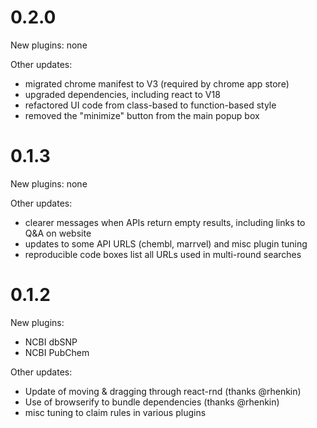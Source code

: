 # 0.2.0

New plugins: none

Other updates:

 - migrated chrome manifest to V3 (required by chrome app store)
 - upgraded dependencies, including react to V18
 - refactored UI code from class-based to function-based style
 - removed the "minimize" button from the main popup box


# 0.1.3

New plugins: none

Other updates:

 - clearer messages when APIs return empty results, including links to Q&A on 
 website
 - updates to some API URLS (chembl, marrvel) and misc plugin tuning
 - reproducible code boxes list all URLs used in multi-round searches
 

# 0.1.2

New plugins:

 - NCBI dbSNP
 - NCBI PubChem

Other updates:

 - Update of moving & dragging through react-rnd (thanks @rhenkin)
 - Use of browserify to bundle dependencies (thanks @rhenkin)
 - misc tuning to claim rules in various plugins

